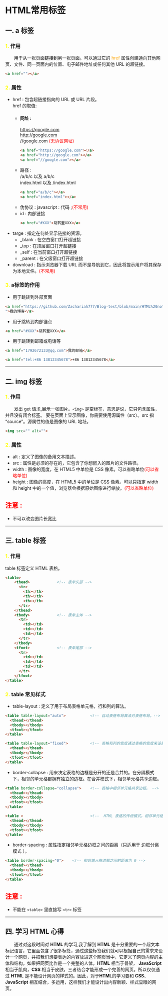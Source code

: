 # HTML常用标签

## 一. a 标签
### <font color=yellow>1.</font> 作用
&emsp;&emsp;用于从一张页面链接到另一张页面。可以通过它的 <font color=orange>href</font> 属性创建通向其他网页、文件、同一页面内的位置、电子邮件地址或任何其他 URL 的超链接。
```html
<a href=""></a>
```
### <font color=yellow>2.</font> 属性
* href : 包含超链接指向的 URL 或 URL 片段。<br>
  href 的取值:<br>
  * ####  网址 : <br>
    https://google.com <br>
    http://google.com <br>
    //google.com <font color=red>(无协议网址)</font><br>
    ```html
    <a href="https://google.com"></a>
    <a href="http://google.com"></a>
    <a href="//google.com"></a>
    ```
  * 路径 : <br> 
    /a/b/c 以及 a/b/c <br>
    index.html 以及 /index.html
    ```html
    <a href="a/b/c"></a>
    <a href="index.html"></a>
    ```
  * 伪协议 : 
  javascript : 代码 ;<font color=red>(不常用)</font>
  * id : 内部链接
    ```html
    <a href="#XXX">跳转至XXX</a>
    ```
* targe : 指定在何处显示链接的资源。
    * _blank : 在空白窗口打开超链接
    * _top : 在顶层窗口打开超链接
    * _self : 在当前窗口打开超链接
    * _parent : 在父级窗口打开超链接
* download : 指示浏览器下载 URL 而不是导航到它，因此将提示用户将其保存为本地文件。<font color=red>(不常用)</font>
### <font color=yellow>3.</font> a标签的作用
* 用于跳转到外部页面
```html
<a href="https://github.com/Zachariah777/Blog-test/blob/main/HTML%20notes-01.md
">我的博客</a>
```
* 用于跳转到内部锚点
```html
<a href="#XXX">跳转至XXX</a>
```
* 用于跳转到邮箱或电话等
```html
<a href="1792672133@qq.com">我的邮箱</a>

<a href="tel:+86 13812345678">+86 13812345678</a>
```
***
## 二. img 标签
### <font color=yellow>1.</font> 作用
&emsp;&emsp;发出 get 请求,展示一张图片。`<img>` 是空标签，意思是说，它只包含属性，并且没有闭合标签。
要在页面上显示图像，你需要使用源属性（src）。src 指 “source”。源属性的值是图像的 URL 地址。
```html
<img src="" alt="">
```
### <font color=yellow>2.</font> 属性
* alt : 定义了图像的备用文本描述。
* src : 属性是必须的存在的，它包含了你想嵌入的图片的文件路径。
* width : 图像的宽度，在 HTML5 中单位是 CSS 像素。可以省略单位<font color=red>(可以省略单位)</font>
* height : 图像的高度，在 HTML5 中的单位是 CSS 像素。可以只指定 width 和 height 中的一个值，浏览器会根据原始图像进行缩放。<font color=red>(可以省略单位)</font> <br>
## <font color=red>注意 : </font>
* 不可以改变图片长宽比
***
## 三. table 标签
### <font color=yellow>1.</font> 作用
table 标签定义 HTML 表格。
```html
<table>
    <thead>            <!-- 表单头部 -->
      <tr>
        <th></th>
        <th></th>
        <th></th>
      </tr>
    </thead>
    <tbody>            <!-- 表单主体 -->
      <tr>
        <td></td>
        <td></td>
        <td></td>
      </tr>
    </tbody>
    <tfoot>            <!-- 表单尾部 -->
      <tr>
        <td></td>
        <td></td>
        <td></td>
      </tr>
    </tfoot>
</table>
```
### <font color=yellow>2.</font> table 常见样式
* table-layout : 定义了用于布局表格单元格，行和列的算法。
```html
<table table-layout="auto">           <!-- 自动表格布局算法对表格布局。-->
  <thead></thead>
  <tbody></tbody>
  <tfoot></tfoot>
</table>

<table table-layout="fixed">          <!-- 表格和列的宽度通过表格的宽度来设置 -->
  <thead></thead>
  <tbody></tbody>
  <tfoot></tfoot>
</table>
```
* border-collapse : 用来决定表格的边框是分开的还是合并的。在分隔模式下，相邻的单元格都拥有独立的边框。在合并模式下，相邻单元格共享边框。
```html
<table border-collapse="collapse">    <!-- 表格中相邻单元格共享边框。 -->
  <thead></thead>
  <tbody></tbody>
  <tfoot></tfoot>
</table>

<table >                              <!--  HTML 表格的传统模式。相邻单元格都拥有不同的边框。 -->
  <thead></thead>
  <tbody></tbody>
  <tfoot></tfoot>
</table>
```
* border-spacing : 属性指定相邻单元格边框之间的距离（只适用于 边框分离模式 ）。
```html
<table border-spacing="0">    <!-- 相邻单元格边框之间的距离为 0 -->
  <thead></thead>
  <tbody></tbody>
  <tfoot></tfoot>
</table>
```
## <font color=red>注意 : </font>
* 不能在 `<table>` 里直接写 `<tr>` 标签
***
## 四. 学习 HTML 心得
&emsp;&emsp;通过对这段时间对 **HTML** 的学习,我了解到 **HTML** 是十分重要的一个超文本标记语言，它里面包含了很多标签，通过这些标签我们就可以根据自己的需求来设计一个网页，并把我们想要表达的内容放进这个网页当中，它定义了网页内容的主体和结构。如果把网页比作是一个完整的人体，**HTML** 相当于骨架， **JavaScript** 相当于肌肉，**CSS** 相当于皮肤，三者结合才能形成一个完善的网页。所以仅仅通过 **HTML** 是不能设计网页的样式的。因此，对于**HTML**的学习要和 **CSS**、**JavaScript** 相互结合，多运用，这样我们才能设计出内容新颖、样式显眼的网页。

